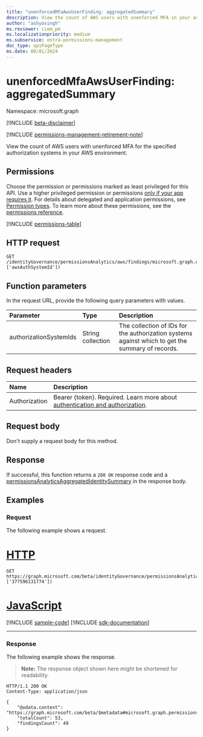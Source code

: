 ```yaml
---
title: "unenforcedMfaAwsUserFinding: aggregatedSummary"
description: View the count of AWS users with unenforced MFA in your authorization systems.
author: "ashyasingh"
ms.reviewer: ciem_pm
ms.localizationpriority: medium
ms.subservice: entra-permissions-management
doc_type: apiPageType
ms.date: 08/01/2024
---
```


# unenforcedMfaAwsUserFinding: aggregatedSummary
Namespace: microsoft.graph

[!INCLUDE [beta-disclaimer](../../includes/beta-disclaimer.md)]

[!INCLUDE [permissions-management-retirement-note](../../includes/permissions-management-retirement-note.md)]

View the count of AWS users with unenforced MFA for the specified authorization systems in your AWS environment.

## Permissions
Choose the permission or permissions marked as least privileged for this API. Use a higher privileged permission or permissions [only if your app requires it](/graph/permissions-overview#best-practices-for-using-microsoft-graph-permissions). For details about delegated and application permissions, see [Permission types](/graph/permissions-overview#permission-types). To learn more about these permissions, see the [permissions reference](/graph/permissions-reference).

<!-- { "blockType": "permissions", "name": "unenforcedmfaawsuserfinding_aggregatedsummary" } -->
[!INCLUDE [permissions-table](../includes/permissions/unenforcedmfaawsuserfinding-aggregatedsummary-permissions.md)]

## HTTP request

<!-- {
  "blockType": "ignored"
}
-->
```http
GET /identityGovernance/permissionsAnalytics/aws/findings/microsoft.graph.unenforcedMfaAwsUserFinding/microsoft.graph.aggregatedSummary(authorizationSystemIds=['awsAuthSystemId'])
```

## Function parameters
In the request URL, provide the following query parameters with values.

|Parameter|Type|Description|
|:---|:---|:---|
|authorizationSystemIds|String collection|The collection of IDs for the authorization systems against which to get the summary of records.|


## Request headers
|Name|Description|
|:---|:---|
|Authorization|Bearer {token}. Required. Learn more about [authentication and authorization](/graph/auth/auth-concepts).|

## Request body
Don't supply a request body for this method.

## Response

If successful, this function returns a `200 OK` response code and a [permissionsAnalyticsAggregatedIdentitySummary](../resources/permissionsanalyticsaggregatedidentitysummary.md) in the response body.

## Examples

### Request
The following example shows a request.
# [HTTP](#tab/http)
<!-- {
  "blockType": "request",
  "name": "unenforcedmfaawsuserfindingthis.aggregatedsummary"
}
-->
```http
GET https://graph.microsoft.com/beta/identityGovernance/permissionsAnalytics/aws/findings/microsoft.graph.unenforcedMfaAwsUserFinding/microsoft.graph.aggregatedSummary(authorizationSystemIds=['377596131774'])
```

# [JavaScript](#tab/javascript)
[!INCLUDE [sample-code](../includes/snippets/javascript/unenforcedmfaawsuserfindingthisaggregatedsummary-javascript-snippets.md)]
[!INCLUDE [sdk-documentation](../includes/snippets/snippets-sdk-documentation-link.md)]

---

### Response
The following example shows the response.
>**Note:** The response object shown here might be shortened for readability.
<!-- {
  "blockType": "response",
  "truncated": true,
  "@odata.type": "microsoft.graph.permissionsAnalyticsAggregatedIdentitySummary"
}
-->
```http
HTTP/1.1 200 OK
Content-Type: application/json

{
    "@odata.context": "https://graph.microsoft.com/beta/$metadata#microsoft.graph.permissionsAnalyticsAggregatedIdentitySummary",
    "totalCount": 53,
    "findingsCount": 49
}
```


